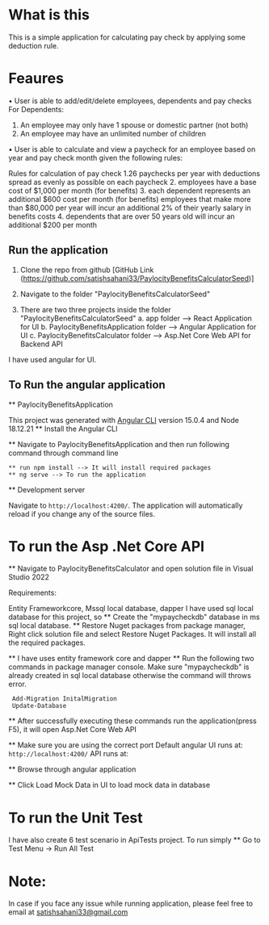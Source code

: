 # What is this
This is a simple application for calculating pay check by applying some deduction rule.

# Feaures
• User is able to add/edit/delete employees, dependents and pay checks
  For Dependents:
  1. An employee may only have 1 spouse or domestic partner (not both)
  2. An employee may have an unlimited number of children

• User is able to calculate and view a paycheck for an employee based on year and pay check month given the following rules:

Rules for calculation of pay check
  1.26 paychecks per year with deductions spread as evenly as possible on each paycheck
  2. employees have a base cost of $1,000 per month (for benefits)
  3. each dependent represents an additional $600 cost per month (for benefits)
  employees that make more than $80,000 per year will incur an additional 2% of their yearly salary in benefits costs
  4. dependents that are over 50 years old will incur an additional $200 per month

## Run the application

1. Clone the repo from github [GitHub Link (https://github.com/satishsahani33/PaylocityBenefitsCalculatorSeed)]

2. Navigate to the folder "PaylocityBenefitsCalculatorSeed"

3. There are two three projects inside the folder "PaylocityBenefitsCalculatorSeed"
    a. app folder --> React Application for UI
    b. PaylocityBenefitsApplication folder --> Angular Application for UI
    c. PaylocityBenefitsCalculator folder --> Asp.Net Core Web API for Backend API

I have used angular for UI.

## To Run the angular application

** PaylocityBenefitsApplication

This project was generated with [Angular CLI](https://github.com/angular/angular-cli) version 15.0.4 and Node 18.12.21
** Install the Angular CLI

** Navigate to PaylocityBenefitsApplication and then run following command through command line

    ** run npm install --> It will install required packages
    ** ng serve --> To run the application
** Development server

Navigate to `http://localhost:4200/`. The application will automatically reload if you change any of the source files.


# To run the Asp .Net Core API
** Navigate to PaylocityBenefitsCalculator and open solution file in Visual Studio 2022

Requirements:

Entity Frameworkcore, Mssql local database, dapper
I have used sql local database for this project, so
 ** Create the "mypaycheckdb" database in ms sql local database.
 ** Restore Nuget packages from package manager, Right click solution file and select Restore Nuget Packages. It will install all the required packages.

** I have uses entity framework core and dapper
** Run the following two commands in package manager console. Make sure "mypaycheckdb" is already created in sql local database otherwise the command will throws error.

     Add-Migration InitalMigration
     Update-Database
** After successfully executing these commands run the application(press F5), it will open Asp.Net Core Web API

** Make sure you are using the correct port
Default angular UI runs at: `http://localhost:4200/`
API runs at:

** Browse through angular application

** Click Load Mock Data in UI to load mock data in database


# To run the Unit Test
I have also create 6 test scenario in ApiTests project.
To run simply 
** Go to Test Menu -> Run All Test


# Note: 
In case if you face any issue while running application, please feel free to email at satishsahani33@gmail.com


